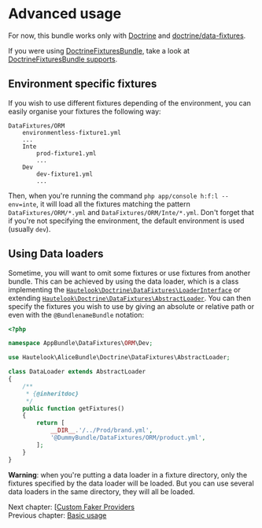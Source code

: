 # Advanced usage

For now, this bundle works only with [Doctrine](http://www.doctrine-project.org/projects/orm.html) and [doctrine/data-fixtures](https://github.com/doctrine/data-fixtures).

If you were using [DoctrineFixturesBundle](https://github.com/doctrine/DoctrineFixturesBundle), take a look at [DoctrineFixturesBundle supports](doctrine-fixtures-bundle.md).


## Environment specific fixtures

If you wish to use different fixtures depending of the environment, you can easily organise your fixtures the following way:

```
DataFixtures/ORM
	environmentless-fixture1.yml
	...
	Inte
		prod-fixture1.yml
		...
	Dev
		dev-fixture1.yml
		...
```

Then, when you're running the command `php app/console h:f:l --env=inte`, it will load all the fixtures matching the pattern `DataFixtures/ORM/*.yml` and `DataFixtures/ORM/Inte/*.yml`. Don't forget that if you're not specifying the environment, the default environment is used (usually `dev`).


## Using Data loaders

Sometime, you will want to omit some fixtures or use fixtures from another bundle. This can be achieved by using the data loader, which is a class implementing the [`Hautelook\Doctrine\DataFixtures\LoaderInterface`](Doctrine/DataFixtures/LoaderInterface.php) or extending [`Hautelook\Doctrine\DataFixtures\AbstractLoader`](Doctrine/DataFixtures/AbstractLoader.php). You can then specify the fixtures you wish to use by giving an absolute or relative path or even with the `@BundlenameBundle` notation:

```php
<?php

namespace AppBundle\DataFixtures\ORM\Dev;

use Hautelook\AliceBundle\Doctrine\DataFixtures\AbstractLoader;

class DataLoader extends AbstractLoader
{
    /**
     * {@inheritdoc}
     */
    public function getFixtures()
    {
        return [
        	__DIR__.'/../Prod/brand.yml',
            '@DummyBundle/DataFixtures/ORM/product.yml',
        ];
    }
}
```

**Warning**: when you're putting a data loader in a fixture directory, only the fixtures specified by the data loader will be loaded. But you can use several data loaders in the same directory, they will all be loaded.

Next chapter: [[Custom Faker Providers](faker-providers.md)<br />
Previous chapter: [Basic usage](../../README.md#basic-usage)
